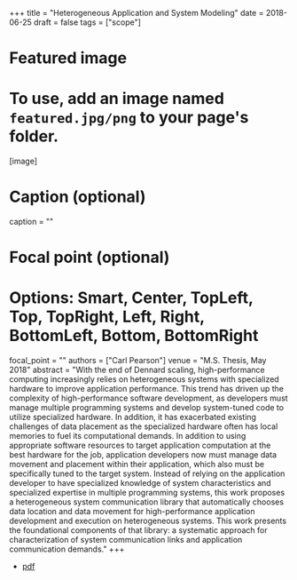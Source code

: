 +++
title = "Heterogeneous Application and System Modeling"
date = 2018-06-25
draft = false
tags = ["scope"]

# Featured image
# To use, add an image named `featured.jpg/png` to your page's folder. 
[image]
  # Caption (optional)
  caption = ""

  # Focal point (optional)
  # Options: Smart, Center, TopLeft, Top, TopRight, Left, Right, BottomLeft, Bottom, BottomRight
  focal_point = ""
authors = ["Carl Pearson"]
venue = "M.S. Thesis, May 2018"
abstract = "With the end of Dennard scaling, high-performance computing increasingly relies on heterogeneous systems with specialized hardware to improve application performance. This trend has driven up the complexity of high-performance software development, as developers must manage multiple programming systems and develop system-tuned code to utilize specialized hardware. In addition, it has exacerbated existing challenges of data placement as the specialized hardware often has local memories to fuel its computational demands. In addition to using appropriate software resources to target application computation at the best hardware for the job, application developers now must manage data movement and placement within their application, which also must be specifically tuned to the target system. Instead of relying on the application developer to have specialized knowledge of system characteristics and specialized expertise in multiple programming systems, this work proposes a heterogeneous system communication library that automatically chooses data location and data movement for high-performance application development and execution on heterogeneous systems. This work presents the foundational components of that library: a systematic approach for characterization of system communication links and application communication demands."
+++

* [pdf](/static/pdf/pdf/20180625_pearson_ms.pdf)